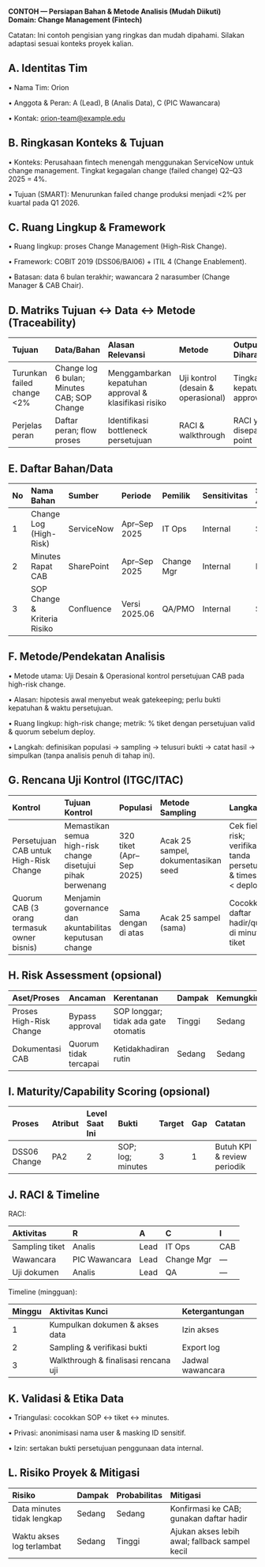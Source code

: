 **CONTOH — Persiapan Bahan & Metode Analisis (Mudah Diikuti)**  
**Domain: Change Management (Fintech)**

Catatan: Ini contoh pengisian yang ringkas dan mudah dipahami. Silakan adaptasi sesuai konteks proyek kalian.

## **A. Identitas Tim**

• Nama Tim: Orion

• Anggota & Peran: A (Lead), B (Analis Data), C (PIC Wawancara)

• Kontak: orion-team@example.edu

## **B. Ringkasan Konteks & Tujuan**

• Konteks: Perusahaan fintech menengah menggunakan ServiceNow untuk change management. Tingkat kegagalan change (failed change) Q2–Q3 2025 \= 4%.

• Tujuan (SMART): Menurunkan failed change produksi menjadi \<2% per kuartal pada Q1 2026\.

## **C. Ruang Lingkup & Framework**

• Ruang lingkup: proses Change Management (High-Risk Change).

• Framework: COBIT 2019 (DSS06/BAI06) \+ ITIL 4 (Change Enablement).

• Batasan: data 6 bulan terakhir; wawancara 2 narasumber (Change Manager & CAB Chair).

## **D. Matriks Tujuan ↔ Data ↔ Metode (Traceability)**

| Tujuan | Data/Bahan | Alasan Relevansi | Metode | Output Diharapkan |
| :---- | :---- | :---- | :---- | :---- |
| Turunkan failed change \<2% | Change log 6 bulan; Minutes CAB; SOP Change | Menggambarkan kepatuhan approval & klasifikasi risiko | Uji kontrol (desain & operasional) | Tingkat kepatuhan; gap approval/quorum |
| Perjelas peran | Daftar peran; flow proses | Identifikasi bottleneck persetujuan | RACI & walkthrough | RACI yang disepakati; pain point |

## **E. Daftar Bahan/Data**

| No | Nama Bahan | Sumber | Periode | Pemilik | Sensitivitas | Status Akses |
| :---- | :---- | :---- | :---- | :---- | :---- | :---- |
| 1 | Change Log (High-Risk) | ServiceNow | Apr–Sep 2025 | IT Ops | Internal | Siap |
| 2 | Minutes Rapat CAB | SharePoint | Apr–Sep 2025 | Change Mgr | Internal | Diminta |
| 3 | SOP Change & Kriteria Risiko | Confluence | Versi 2025.06 | QA/PMO | Internal | Siap |

## **F. Metode/Pendekatan Analisis**

• Metode utama: Uji Desain & Operasional kontrol persetujuan CAB pada high-risk change.

• Alasan: hipotesis awal menyebut weak gatekeeping; perlu bukti kepatuhan & waktu persetujuan.

• Ruang lingkup: high-risk change; metrik: % tiket dengan persetujuan valid & quorum sebelum deploy.

• Langkah: definisikan populasi → sampling → telusuri bukti → catat hasil → simpulkan (tanpa analisis penuh di tahap ini).

## **G. Rencana Uji Kontrol (ITGC/ITAC)**

| Kontrol | Tujuan Kontrol | Populasi | Metode Sampling | Langkah Uji | Bukti | Hasil yang Diharapkan |
| :---- | :---- | :---- | :---- | :---- | :---- | :---- |
| Persetujuan CAB untuk High-Risk Change | Memastikan semua high-risk change disetujui pihak berwenang | 320 tiket (Apr–Sep 2025\) | Acak 25 sampel, dokumentasikan seed | Cek field risk; verifikasi tanda persetujuan & timestamp \< deploy | Export CSV, screenshot approval, minutes | ≥ 95% kepatuhan; temuan didokumentasikan |
| Quorum CAB (3 orang termasuk owner bisnis) | Menjamin governance dan akuntabilitas keputusan change | Sama dengan di atas | Acak 25 sampel (sama) | Cocokkan daftar hadir/quorum di minutes vs tiket | Minutes rapat; log persetujuan elektronik | ≥ 90% memenuhi quorum |

## **H. Risk Assessment (opsional)**

| Aset/Proses | Ancaman | Kerentanan | Dampak | Kemungkinan | Skor | Perlakuan |
| :---- | :---- | :---- | :---- | :---- | :---- | :---- |
| Proses High-Risk Change | Bypass approval | SOP longgar; tidak ada gate otomatis | Tinggi | Sedang | Tinggi | Otomasi gate \+ reminder |
| Dokumentasi CAB | Quorum tidak tercapai | Ketidakhadiran rutin | Sedang | Sedang | Sedang | Penjadwalan ulang; deputi |

## **I. Maturity/Capability Scoring (opsional)**

| Proses | Atribut | Level Saat Ini | Bukti | Target | Gap | Catatan |
| :---- | :---- | :---- | :---- | :---- | :---- | :---- |
| DSS06 Change | PA2 | 2 | SOP; log; minutes | 3 | 1 | Butuh KPI & review periodik |

## **J. RACI & Timeline**

RACI:

| Aktivitas | R | A | C | I |
| :---- | :---- | :---- | :---- | :---- |
| Sampling tiket | Analis | Lead | IT Ops | CAB |
| Wawancara | PIC Wawancara | Lead | Change Mgr | — |
| Uji dokumen | Analis | Lead | QA | — |

Timeline (mingguan):

| Minggu | Aktivitas Kunci | Ketergantungan |
| :---- | :---- | :---- |
| 1 | Kumpulkan dokumen & akses data | Izin akses |
| 2 | Sampling & verifikasi bukti | Export log |
| 3 | Walkthrough & finalisasi rencana uji | Jadwal wawancara |

## **K. Validasi & Etika Data**

• Triangulasi: cocokkan SOP ↔ tiket ↔ minutes.

• Privasi: anonimisasi nama user & masking ID sensitif.

• Izin: sertakan bukti persetujuan penggunaan data internal.

## **L. Risiko Proyek & Mitigasi**

| Risiko | Dampak | Probabilitas | Mitigasi |
| :---- | :---- | :---- | :---- |
| Data minutes tidak lengkap | Sedang | Sedang | Konfirmasi ke CAB; gunakan daftar hadir |
| Waktu akses log terlambat | Sedang | Tinggi | Ajukan akses lebih awal; fallback sampel kecil |

